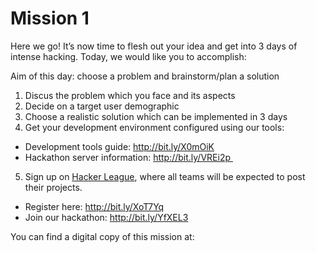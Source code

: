 # Mission 1

Here we go! It’s now time to flesh out your idea and get into 3 days of intense hacking. Today, we would like you to accomplish:

Aim of this day: choose a problem and brainstorm/plan a solution

1. Discus the problem which you face and its aspects 
2. Decide on a target user demographic
3. Choose a realistic solution which can be implemented in 3 days 
4. Get your development environment configured using our tools:
  * Development tools guide: http://bit.ly/X0mOiK
  * Hackathon server information: http://bit.ly/VREi2p 
5. Sign up on [Hacker League](https://www.hackerleague.org/), where all teams will be expected to post their projects.
  * Register here: http://bit.ly/XoT7Yq
  * Join our hackathon: http://bit.ly/YfXEL3


You can find a digital copy of this mission at: 

